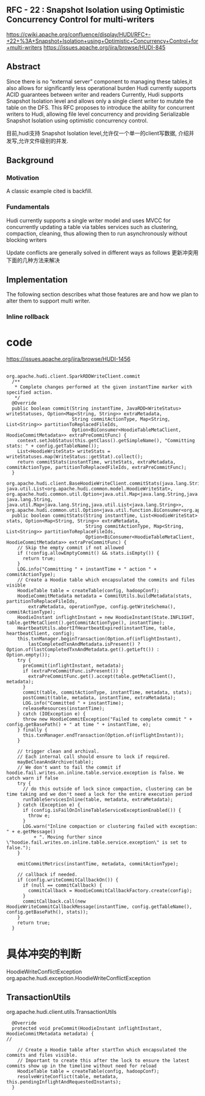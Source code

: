 ## RFC - 22 : Snapshot Isolation using Optimistic Concurrency Control for multi-writers
https://cwiki.apache.org/confluence/display/HUDI/RFC+-+22+%3A+Snapshot+Isolation+using+Optimistic+Concurrency+Control+for+multi-writers
https://issues.apache.org/jira/browse/HUDI-845

## Abstract
Since there is no “external server” component to managing these tables,it also allows for significantly less operational burden
Hudi currently supports ACID guarantees between writer and readers
Currently, Hudi supports Snapshot Isolation level and allows only a single client writer to
 mutate the table on the DFS.
  This RFC proposes to introduce the ability for concurrent writers to Hudi, 
  allowing file level concurrency and providing Serializable Snapshot Isolation using optimistic concurrency control.
  
目前,hudi支持 Snapshot Isolation level,允许仅一个单一的client写数据,
介绍并发写,允许文件级别的并发.
## Background
### Motivation
A classic example cited is backfill.
### Fundamentals
Hudi currently supports a single writer model and uses MVCC for concurrently updating a table via tables services such as clustering, compaction, cleaning, thus allowing then to run asynchronously without blocking writers

Update conflicts are generally solved in different ways as follows
更新冲突用下面的几种方法来解决


## Implementation
The following section describes what those features are and how we plan to alter them to support multi writer. 
### Inline rollback

   
   
# code
https://issues.apache.org/jira/browse/HUDI-1456
## 
```
org.apache.hudi.client.SparkRDDWriteClient.commit
  /**
   * Complete changes performed at the given instantTime marker with specified action.
   */
  @Override
  public boolean commit(String instantTime, JavaRDD<WriteStatus> writeStatuses, Option<Map<String, String>> extraMetadata,
                        String commitActionType, Map<String, List<String>> partitionToReplacedFileIds,
                        Option<BiConsumer<HoodieTableMetaClient, HoodieCommitMetadata>> extraPreCommitFunc) {
    context.setJobStatus(this.getClass().getSimpleName(), "Committing stats: " + config.getTableName());
    List<HoodieWriteStat> writeStats = writeStatuses.map(WriteStatus::getStat).collect();
    return commitStats(instantTime, writeStats, extraMetadata, commitActionType, partitionToReplacedFileIds, extraPreCommitFunc);
  }

org.apache.hudi.client.BaseHoodieWriteClient.commitStats(java.lang.String, java.util.List<org.apache.hudi.common.model.HoodieWriteStat>, org.apache.hudi.common.util.Option<java.util.Map<java.lang.String,java.lang.String>>, java.lang.String, java.util.Map<java.lang.String,java.util.List<java.lang.String>>, org.apache.hudi.common.util.Option<java.util.function.BiConsumer<org.apache.hudi.common.table.HoodieTableMetaClient,org.apache.hudi.common.model.HoodieCommitMetadata>>)
  public boolean commitStats(String instantTime, List<HoodieWriteStat> stats, Option<Map<String, String>> extraMetadata,
                             String commitActionType, Map<String, List<String>> partitionToReplaceFileIds,
                             Option<BiConsumer<HoodieTableMetaClient, HoodieCommitMetadata>> extraPreCommitFunc) {
    // Skip the empty commit if not allowed
    if (!config.allowEmptyCommit() && stats.isEmpty()) {
      return true;
    }
    LOG.info("Committing " + instantTime + " action " + commitActionType);
    // Create a Hoodie table which encapsulated the commits and files visible
    HoodieTable table = createTable(config, hadoopConf);
    HoodieCommitMetadata metadata = CommitUtils.buildMetadata(stats, partitionToReplaceFileIds,
        extraMetadata, operationType, config.getWriteSchema(), commitActionType);
    HoodieInstant inflightInstant = new HoodieInstant(State.INFLIGHT, table.getMetaClient().getCommitActionType(), instantTime);
    HeartbeatUtils.abortIfHeartbeatExpired(instantTime, table, heartbeatClient, config);
    this.txnManager.beginTransaction(Option.of(inflightInstant),
        lastCompletedTxnAndMetadata.isPresent() ? Option.of(lastCompletedTxnAndMetadata.get().getLeft()) : Option.empty());
    try {
      preCommit(inflightInstant, metadata);
      if (extraPreCommitFunc.isPresent()) {
        extraPreCommitFunc.get().accept(table.getMetaClient(), metadata);
      }
      commit(table, commitActionType, instantTime, metadata, stats);
      postCommit(table, metadata, instantTime, extraMetadata);
      LOG.info("Committed " + instantTime);
      releaseResources(instantTime);
    } catch (IOException e) {
      throw new HoodieCommitException("Failed to complete commit " + config.getBasePath() + " at time " + instantTime, e);
    } finally {
      this.txnManager.endTransaction(Option.of(inflightInstant));
    }

    // trigger clean and archival.
    // Each internal call should ensure to lock if required.
    mayBeCleanAndArchive(table);
    // We don't want to fail the commit if hoodie.fail.writes.on.inline.table.service.exception is false. We catch warn if false
    try {
      // do this outside of lock since compaction, clustering can be time taking and we don't need a lock for the entire execution period
      runTableServicesInline(table, metadata, extraMetadata);
    } catch (Exception e) {
      if (config.isFailOnInlineTableServiceExceptionEnabled()) {
        throw e;
      }
      LOG.warn("Inline compaction or clustering failed with exception: " + e.getMessage()
          + ". Moving further since \"hoodie.fail.writes.on.inline.table.service.exception\" is set to false.");
    }

    emitCommitMetrics(instantTime, metadata, commitActionType);

    // callback if needed.
    if (config.writeCommitCallbackOn()) {
      if (null == commitCallback) {
        commitCallback = HoodieCommitCallbackFactory.create(config);
      }
      commitCallback.call(new HoodieWriteCommitCallbackMessage(instantTime, config.getTableName(), config.getBasePath(), stats));
    }
    return true;
  }

```

# 具体冲突的判断
HoodieWriteConflictException
org.apache.hudi.exception.HoodieWriteConflictException

## TransactionUtils
org.apache.hudi.client.utils.TransactionUtils
```
  @Override
  protected void preCommit(HoodieInstant inflightInstant, HoodieCommitMetadata metadata) {
//

    // Create a Hoodie table after startTxn which encapsulated the commits and files visible.
    // Important to create this after the lock to ensure the latest commits show up in the timeline without need for reload
    HoodieTable table = createTable(config, hadoopConf);
    resolveWriteConflict(table, metadata, this.pendingInflightAndRequestedInstants);
  }

```